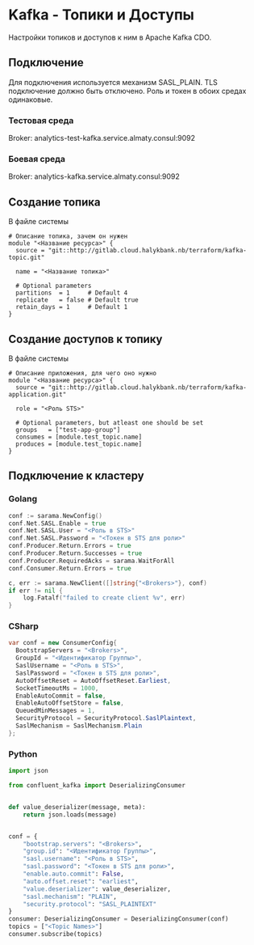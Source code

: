 # Kafka - Топики и Доступы

Настройки топиков и доступов к ним в Apache Kafka CDO.

## Подключение

Для подключения используется механизм SASL_PLAIN. TLS подключение должно быть отключено. Роль и токен в обоих средах одинаковые.

### Тестовая среда

Broker: analytics-test-kafka.service.almaty.consul:9092

### Боевая среда

Broker: analytics-kafka.service.almaty.consul:9092

## Создание топика

В файле системы

```hcl
# Описание топика, зачем он нужен
module "<Название ресурса>" {
  source = "git::http://gitlab.cloud.halykbank.nb/terraform/kafka-topic.git"

  name = "<Название топика>"

  # Optional parameters
  partitions  = 1     # Default 4
  replicate   = false # Default true
  retain_days = 1     # Default 1
}
```

## Создание доступов к топику

В файле системы

```hcl
# Описание приложения, для чего оно нужно
module "<Название ресурса>" {
  source = "git::http://gitlab.cloud.halykbank.nb/terraform/kafka-application.git"

  role = "<Роль STS>"

  # Optional parameters, but atleast one should be set
  groups   = ["test-app-group"]
  consumes = [module.test_topic.name]
  produces = [module.test_topic.name]
}
```

## Подключение к кластеру

### Golang

```go
conf := sarama.NewConfig()
conf.Net.SASL.Enable = true
conf.Net.SASL.User = "<Роль в STS>"
conf.Net.SASL.Password = "<Токен в STS для роли>"
conf.Producer.Return.Errors = true
conf.Producer.Return.Successes = true
conf.Producer.RequiredAcks = sarama.WaitForAll
conf.Consumer.Return.Errors = true

c, err := sarama.NewClient([]string{"<Brokers>"}, conf)
if err != nil {
    log.Fatalf("failed to create client %v", err)
}
```

### СSharp

```csharp
var conf = new ConsumerConfig{ 
  BootstrapServers = "<Brokers>", 
  GroupId = "<Идентификатор Группы>",
  SaslUsername = "<Роль в STS>",
  SaslPassword = "<Токен в STS для роли>",
  AutoOffsetReset = AutoOffsetReset.Earliest,
  SocketTimeoutMs = 1000,
  EnableAutoCommit = false,
  EnableAutoOffsetStore = false,
  QueuedMinMessages = 1,
  SecurityProtocol = SecurityProtocol.SaslPlaintext,
  SaslMechanism = SaslMechanism.Plain
};
```

### Python

```python
import json

from confluent_kafka import DeserializingConsumer


def value_deserializer(message, meta):
    return json.loads(message)


conf = {
    "bootstrap.servers": "<Brokers>",
    "group.id": "<Идентификатор Группы>",
    "sasl.username": "<Роль в STS>",
    "sasl.password": "<Токен в STS для роли>",
    "enable.auto.commit": False,
    "auto.offset.reset": "earliest",
    "value.deserializer": value_deserializer,
    "sasl.mechanism": "PLAIN",
    "security.protocol": "SASL_PLAINTEXT"
}
consumer: DeserializingConsumer = DeserializingConsumer(conf)
topics = ["<Topic Names>"]
consumer.subscribe(topics)
```
